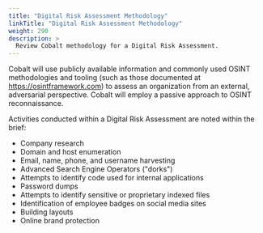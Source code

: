 ```yaml
---
title: "Digital Risk Assessment Methodology"
linkTitle: "Digital Risk Assessment Methodology"
weight: 290
description: >
  Review Cobalt methodology for a Digital Risk Assessment.
---
```


Cobalt will use publicly available information and commonly used OSINT methodologies and tooling (such as those documented at https://osintframework.com) to assess an organization from an external, adversarial perspective. Cobalt will employ a passive approach to OSINT reconnaissance.

Activities conducted within a Digital Risk Assessment are noted within the brief:

- Company research
- Domain and host enumeration
- Email, name, phone, and username harvesting
- Advanced Search Engine Operators ("dorks")
- Attempts to identify code used for internal applications
- Password dumps
- Attempts to identify sensitive or proprietary indexed files
- Identification of employee badges on social media sites
- Building layouts
- Online brand protection
